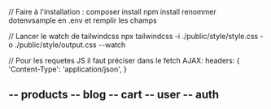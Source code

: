 // Faire à l'installation :
composer install
npm install
renommer dotenvsample en .env et remplir les champs

// Lancer le watch de tailwindcss
npx tailwindcss -i ./public/style/style.css -o ./public/style/output.css --watch

// Pour les requetes JS il faut préciser dans le fetch AJAX:
headers: {
'Content-Type': 'application/json',
}

-- products
-- blog
-- cart
-- user 
-- auth
-- 

